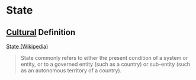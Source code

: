 # State

## [Cultural](./culture.md) Definition

<a href="https://en.wikipedia.org/wiki/State" target="_blank">State (Wikipedia)</a>

> State commonly refers to either the present condition of a system or entity, or to a governed entity (such as a country) or sub-entity (such as an autonomous territory of a country).
